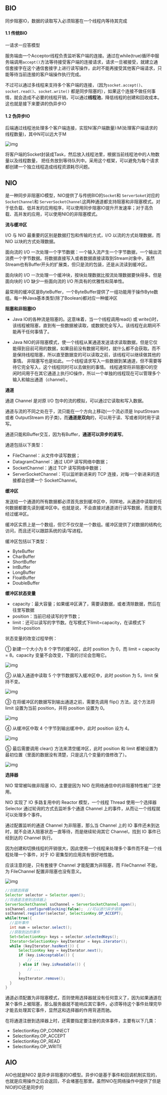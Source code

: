 ## BIO

同步阻塞IO，数据的读取写入必须阻塞在一个线程内等待其完成

#### 1.1 传统BIO

一请求一应答模型

服务端由一个Acceptor线程负责监听客户端的连接。通过在while(true)循环中服务端调用`accept()`方法等待接受客户端的连接请求，请求一旦被接受，就建立通信套接字在这个通信套接字上进行读写操作，此时不能再接受其他客户端请求，只能等待当前连接的客户端操作执行完成。

不过可以通过多线程来支持多个客户端的连接，（因为`socket.accept()`、`socket.read()`、`socket.write()` 都是同步阻塞的），如果这个连接不做任何事情，就会造成不必要的线程开销，可以通过**线程池**，降低线程的创建和回收成本。这也就是接下来要讲的伪异步IO

#### 1.2 伪异步IO

后端通过线程池处理多个客户端连接，实现N(客户端数量):M(处理客户端请求的线程数量)，其中N可以远大于M

![img](https://cdn.jsdelivr.net/gh/Peihao-Zhu/blogImage@master/data/20201103183053.png)

将客户端的Socket封装成Task，然后放入线程池里，根据当前线程池中的人物数量以及线程数量， 把任务放到等待队列中。采用这个框架，可以避免为每个请求都创建一个独立线程造成线程资源耗尽问题。

## NIO

是一种同步非阻塞IO模型，NIO提供了与传统BIO的`Socket`和 `ServerSoket`对应的`SocketChannel`和 `ServerSocketChannel`这两种通道都支持阻塞和非阻塞模式。对于低负载、低并发的应用程序，可以使用同步阻塞IO提升开发速率；对于高负载、高并发的应用，可以使用NIO的非阻塞模式。

**流与缓冲区**

I/O 与 NIO 最重要的区别是数据打包和传输的方式，I/O 以流的方式处理数据，而 NIO 以块的方式处理数据。

面向流的 I/O 一次处理一个字节数据：一个输入流产生一个字节数据，一个输出流消费一个字节数据。将数据直接写入或者数据直接读取到Stream对象中，虽然Stream也有Buffer开头的扩展类，但只是流的包装，还是从流读到缓冲区。

面向块的 I/O 一次处理一个缓冲块，按块处理数据比按流处理数据要快得多。但是面向块的 I/O 缺少一些面向流的 I/O 所具有的优雅性和简单性。

最常用的缓冲区是ByteBuffer，一个ByteBuffer提供了一组功能用于操作Byte数组。每一种Java基本类型(除了Boolean)都对应一种缓冲区

**阻塞和非阻塞IO**

- Java IO的各种流是阻塞的。这意味着，当一个线程调用read() 或 write()时，该线程被阻塞，直到有一些数据被读取，或数据完全写入。该线程在此期间不能再干任何事情了。 

- Java NIO的非阻塞模式，使一个线程从某通道发送请求读取数据，但是它仅能得到目前可用的数据，如果目前没有数据可用时，就什么都不会获取。而不是保持线程阻塞，所以直至数据变的可以读取之前，该线程可以继续做其他的事情。 非阻塞写也是如此。一个线程请求写入一些数据到某通道，但不需要等待它完全写入，这个线程同时可以去做别的事情。 线程通常将非阻塞IO的空闲时间用于在其它通道上执行IO操作，所以一个单独的线程现在可以管理多个输入和输出通道（channel）。



**通道**

通道 Channel 是对原 I/O 包中的流的模拟，可以通过它读取和写入数据。

通道与流的不同之处在于，流只能在一个方向上移动(一个流必须是 InputStream 或者 OutputStream 的子类)，而**通道是双向**的，可以用于读、写或者同时用于读写。

通道只能和Buffer交互，因为有Buffer，**通道可以异步的读写**。

通道包括以下类型：

- FileChannel：从文件中读写数据；
- DatagramChannel：通过 UDP 读写网络中数据；
- SocketChannel：通过 TCP 读写网络中数据；
- ServerSocketChannel：可以监听新进来的 TCP 连接，对每一个新进来的连接都会创建一个 SocketChannel。

**缓冲区**

发送给一个通道的所有数据都必须首先放到缓冲区中，同样地，从通道中读取的任何数据都要先读到缓冲区中。也就是说，不会直接对通道进行读写数据，而是要先经过缓冲区。

缓冲区实质上是一个数组，但它不仅仅是一个数组。缓冲区提供了对数据的结构化访问，而且还可以跟踪系统的读/写进程。

缓冲区包括以下类型：

- ByteBuffer
- CharBuffer
- ShortBuffer
- IntBuffer
- LongBuffer
- FloatBuffer
- DoubleBuffer



**缓冲区状态变量**

- capacity：最大容量；如果缓冲区满了，需要读数据，或者清除数据，然后在往里写数据
- position：当前已经读写的字节数；
- limit：还可以读写的字节数。在写模式下limit=capacity，在读模式下limit=position

状态变量的改变过程举例：

① 新建一个大小为 8 个字节的缓冲区，此时 position 为 0，而 limit = capacity = 8。capacity 变量不会改变，下面的讨论会忽略它。

![img](https://cs-notes-1256109796.cos.ap-guangzhou.myqcloud.com/1bea398f-17a7-4f67-a90b-9e2d243eaa9a.png)



② 从输入通道中读取 5 个字节数据写入缓冲区中，此时 position 为 5，limit 保持不变。

![img](https://cs-notes-1256109796.cos.ap-guangzhou.myqcloud.com/80804f52-8815-4096-b506-48eef3eed5c6.png)



③ 在将缓冲区的数据写到输出通道之前，需要先调用 flip() 方法，这个方法将 limit 设置为当前 position，并将 position 设置为 0。

![img](https://cs-notes-1256109796.cos.ap-guangzhou.myqcloud.com/952e06bd-5a65-4cab-82e4-dd1536462f38.png)



④ 从缓冲区中取 4 个字节到输出缓冲中，此时 position 设为 4。

![img](https://cs-notes-1256109796.cos.ap-guangzhou.myqcloud.com/b5bdcbe2-b958-4aef-9151-6ad963cb28b4.png)



⑤ 最后需要调用 clear() 方法来清空缓冲区，此时 position 和 limit 都被设置为最初位置（里面的数据没有清楚，只是这几个变量的值修改了）。

![img](https://cs-notes-1256109796.cos.ap-guangzhou.myqcloud.com/67bf5487-c45d-49b6-b9c0-a058d8c68902.png)

**选择器**

NIO 常常被叫做非阻塞 IO，主要是因为 NIO 在网络通信中的非阻塞特性被广泛使用。

NIO 实现了 IO 多路复用中的 Reactor 模型，一个线程 Thread 使用一个选择器 Selector 通过轮询的方式去监听多个通道 Channel 上的事件，从而让一个线程就可以处理多个事件。

通过配置监听的通道 Channel 为非阻塞，那么当 Channel 上的 IO 事件还未到达时，就不会进入阻塞状态一直等待，而是继续轮询其它 Channel，找到 IO 事件已经到达的 Channel 执行。

因为创建和切换线程的开销很大，因此使用一个线程来处理多个事件而不是一个线程处理一个事件，对于 IO 密集型的应用具有很好地性能。

应该注意的是，只有套接字 Channel 才能配置为非阻塞，而 FileChannel 不能，为 FileChannel 配置非阻塞也没有意义。

![img](https://cs-notes-1256109796.cos.ap-guangzhou.myqcloud.com/093f9e57-429c-413a-83ee-c689ba596cef.png)

```java
//创建选择器
Selector selector = Selector.open();
//将通道注册到选择器上
ServerSocketChannel ssChannel = ServerSocketChannel.open();
ssChannel.configureBlocking(false);  //可以进行异步调用
ssChannel.register(selector, SelectionKey.OP_ACCEPT);
while(true){
  //监听事件
  int num = selector.select();
  //获取到达的事件
  Set<SelectionKey> keys = selector.selectedKeys();
  Iterator<SelectionKey> keyIterator = keys.iterator();
  while (keyIterator.hasNext()) {
      SelectionKey key = keyIterator.next();
      if (key.isAcceptable()) {
          // ...
      } else if (key.isReadable()) {
          // ...
      }
      keyIterator.remove();
  }
}
```

通道必须配置为非阻塞模式，否则使用选择器就没有任何意义了，因为如果通道在某个事件上被阻塞，那么服务器就不能响应其它事件，必须等待这个事件处理完毕才能去处理其它事件，显然这和选择器的作用背道而驰。

在将通道注册到选择器上时，还需要指定要注册的具体事件，主要有以下几类：

- SelectionKey.OP_CONNECT
- SelectionKey.OP_ACCEPT
- SelectionKey.OP_READ
- SelectionKey.OP_WRITE

## AIO

AIO也就是NIO2 是异步非阻塞的IO模型。异步IO是基于事件和回调机制实现的，也就是应用操作之后会返回，不会堵塞在那里。虽然NIO在网络操作中提供了但是NIO的IO还是同步的

